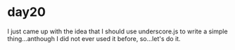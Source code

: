# day20
I just came up with the idea that I should use underscore.js to write a simple thing...anthough I did not ever used it before, so...let's do it.
